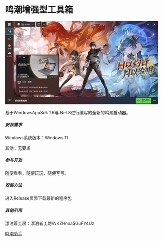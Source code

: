 # 鸣潮增强型工具箱

![Main](img/main.png)

基于WindowsAppSdk 1.6与.Net 8进行编写的全新的鸣潮启动器。

##### 安装需求

Windows系统版本：Windows 11

其他：无要求

##### 参与开发

随便看看，随便玩玩，随便写写。

##### 安装方法

进入Release页面下载最新的程序包



##### 其他引用

漂泊着工房：漂泊者工坊/NKZHnoa5GuFY4Uz

[鸣潮助手](https://mc.appfeng.com/)
